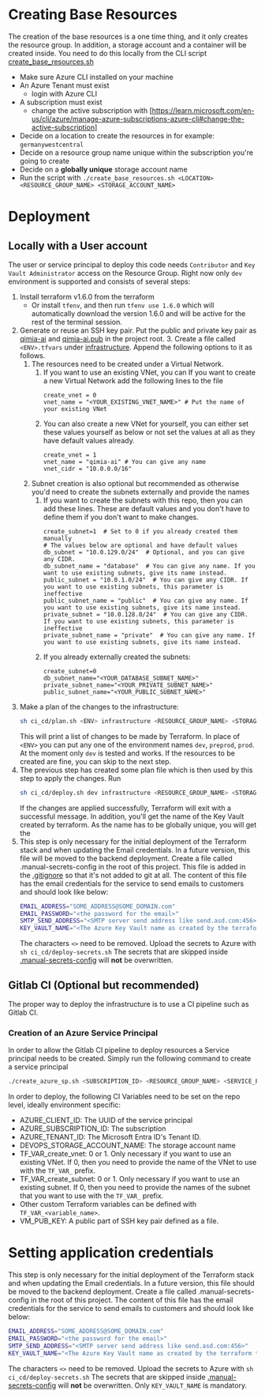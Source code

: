 # Creating Base Resources
The creation of the base resources is a one time thing, and it only creates the resource group.
In addition, a storage account and a container will be created inside.
You need to do this locally from the CLI script [create_base_resources.sh](create_base_resources.sh)
* Make sure Azure CLI installed on your machine
* An Azure Tenant must exist
  * login with Azure CLI
* A subscription must exist
  * change the active subscription with [https://learn.microsoft.com/en-us/cli/azure/manage-azure-subscriptions-azure-cli#change-the-active-subscription]
* Decide on a location to create the resources in for example: `germanywestcentral`
* Decide on a resource group name unique within the subscription you're going to create
* Decide on a **globally unique** storage account name
* Run the script with `./create_base_resources.sh <LOCATION> <RESOURCE_GROUP_NAME> <STORAGE_ACCOUNT_NAME>`


# Deployment
## Locally with a User account
The user or service principal to deploy this code needs `Contributor` and `Key Vault Administrator` access on the Resource Group. 
Right now only `dev` environment is supported and consists of several steps:
1. Install terraform v1.6.0 from the terraform
   - Or install `tfenv`, and then run `tfenv use 1.6.0` which will automatically download the version 1.6.0 and will be active for the rest of the terminal session.
2. Generate or reuse an SSH key pair.
   Put the public and private key pair as  [qimia-ai](qimia-ai) and [qimia-ai.pub](qimia-ai.pub) in the project root.
   3. Create a file called `<ENV>.tfvars` under [infrastructure](infrastructure). Append the following options to it as follows.
      1. The resources need to be created under a Virtual Network. 
         1. If you want to use an existing VNet, you can If you want to create a new Virtual Network add the following lines to the file
            ```hcl
            create_vnet = 0
            vnet_name = "<YOUR_EXISTING_VNET_NAME>" # Put the name of your existing VNet
            ```
         2. You can also create a new VNet for yourself, you can either set these values yourself as below or not set the values at all as they have default values already.
            ```hcl
            create_vnet = 1 
            vnet_name = "qimia-ai" # You can give any name
            vnet_cidr = "10.0.0.0/16"
            ```
      2. Subnet creation is also optional but recommended as otherwise you'd need to create the subnets externally and provide the names
         1. If you want to create the subnets with this repo, then you can add these lines. These are default values and you don't have to define them if you don't want to make changes.
            ```hcl
            create_subnet=1  # Set to 0 if you already created them manually
            # The values below are optional and have default values
            db_subnet = "10.0.129.0/24"  # Optional, and you can give any CIDR.
            db_subnet_name = "database"  # You can give any name. If you want to use existing subnets, give its name instead.
            public_subnet = "10.0.1.0/24"  # You can give any CIDR. If you want to use existing subnets, this parameter is ineffective
            public_subnet_name = "public"  # You can give any name. If you want to use existing subnets, give its name instead.
            private_subnet = "10.0.128.0/24"  # You can give any CIDR. If you want to use existing subnets, this parameter is ineffective
            private_subnet_name = "private"  # You can give any name. If you want to use existing subnets, give its name instead.
            ```
         2. If you already externally created the subnets:
            ```hcl
            create_subnet=0
            db_subnet_name="<YOUR_DATABASE_SUBNET_NAME>"
            private_subnet_name="<YOUR_PRIVATE_SUBNET_NAME>"
            public_subnet_name="<YOUR_PUBLIC_SUBNET_NAME>"
            ```
1. Make a plan of the changes to the infrastructure:
    ```bash
   sh ci_cd/plan.sh <ENV> infrastructure <RESOURCE_GROUP_NAME> <STORAGE_ACCOUNT_NAME>
   ```
   This will print a list of changes to be made by Terraform. In place of `<ENV>` you can put any one of the environment names `dev`, `preprod`, `prod`. At the moment only `dev` is tested and works.
   If the resources to be created are fine, you can skip to the next step.
2. The previous step has created some plan file which is then used by this step to apply the changes.
   Run
   ```bash
   sh ci_cd/deploy.sh dev infrastructure <RESOURCE_GROUP_NAME> <STORAGE_ACCOUNT_NAME>
   ```
   If the changes are applied successfully, Terraform will exit with a successful message.
   In addition, you'll get the name of the Key Vault created by terraform. 
   As the name has to be globally unique, you will get the   
3. This step is only necessary for the initial deployment of the Terraform stack and when updating the Email credentials.
   In a future version, this file will be moved to the backend deployment.
   Create a file called .manual-secrets-config in the root of this project. 
   This file is added in the [.gitignore](.gitignore) so that it's not added to git at all.
   The content of this file has the email credentials for the service to send emails to customers and should look like below:
   ```bash
   EMAIL_ADDRESS="SOME_ADDRESS@SOME_DOMAIN.com"
   EMAIL_PASSWORD="<the password for the email>"
   SMTP_SEND_ADDRESS="<SMTP server send address like send.asd.com:456>"
   KEY_VAULT_NAME="<The Azure Key Vault name as created by the terraform to place the secrets in>"
   ```
   The characters `<>` need to be removed.
   Upload the secrets to Azure with `sh ci_cd/deploy-secrets.sh` 
   The secrets that are skipped inside [.manual-secrets-config](.manual-secrets-config) will **not** be overwritten.  

## Gitlab CI (Optional but recommended)
The proper way to deploy the infrastructure is to use a CI pipeline such as Gitlab CI.

### Creation of an Azure Service Principal
In order to allow the Gitlab CI pipeline to deploy resources a Service principal needs to be created.
Simply run the following command to create a service principal
```bash
./create_azure_sp.sh <SUBSCRIPTION_ID> <RESOURCE_GROUP_NAME> <SERVICE_PRINCIPAL_NAME>
```
In order to deploy, the following CI Variables need to be set on the repo level, ideally environment specific:
* AZURE_CLIENT_ID: The UUID of the service principal
* AZURE_SUBSCRIPTION_ID: The subscription
* AZURE_TENANT_ID: The Microsoft Entra ID's Tenant ID.
* DEVOPS_STORAGE_ACCOUNT_NAME: The storage account name
* TF_VAR_create_vnet: 0 or 1. Only necessary if you want to use an existing VNet. If 0, then you need to provide the name of the VNet to use with the `TF_VAR_` prefix. 
* TF_VAR_create_subnet: 0 or 1. Only necessary if you want to use an existing subnet. If 0, then you need to provide the names of the subnet that you want to use with the `TF_VAR_` prefix.
* Other custom Terraform variables can be defined with `TF_VAR_<variable_name>`.
* VM_PUB_KEY: A public part of SSH key pair defined as a file.


# Setting application credentials
This step is only necessary for the initial deployment of the Terraform stack and when updating the Email credentials.
In a future version, this file should be moved to the backend deployment.
   Create a file called .manual-secrets-config in the root of this project. 
   The content of this file has the email credentials for the service to send emails to customers and should look like below:
   ```bash
   EMAIL_ADDRESS="SOME_ADDRESS@SOME_DOMAIN.com"
   EMAIL_PASSWORD="<the password for the email>"
   SMTP_SEND_ADDRESS="<SMTP server send address like send.asd.com:456>"
   KEY_VAULT_NAME="<The Azure Key Vault name as created by the terraform to place the secrets in>"
   ```
   The characters `<>` need to be removed.
   Upload the secrets to Azure with `sh ci_cd/deploy-secrets.sh` 
   The secrets that are skipped inside [.manual-secrets-config](.manual-secrets-config) will **not** be overwritten. 
   Only `KEY_VAULT_NAME` is mandatory.